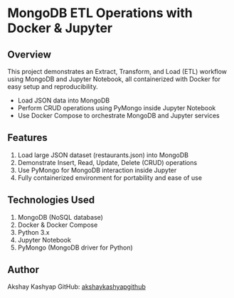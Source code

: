 # MongoDB ETL Operations with Docker & Jupyter

## Overview
This project demonstrates an Extract, Transform, and Load (ETL) workflow using MongoDB and Jupyter Notebook, all containerized with Docker for easy setup and reproducibility.

- Load JSON data into MongoDB
- Perform CRUD operations using PyMongo inside Jupyter Notebook
- Use Docker Compose to orchestrate MongoDB and Jupyter services

## Features
  1. Load large JSON dataset (restaurants.json) into MongoDB
  2. Demonstrate Insert, Read, Update, Delete (CRUD) operations
  3. Use PyMongo for MongoDB interaction inside Jupyter
  4. Fully containerized environment for portability and ease of use

## Technologies Used
  1. MongoDB (NoSQL database)
  2. Docker & Docker Compose
  3. Python 3.x
  4. Jupyter Notebook
  5. PyMongo (MongoDB driver for Python)

## Author
  Akshay Kashyap
  GitHub: [akshaykashyapgithub](https://github.com/akshaykashyapgithub)


